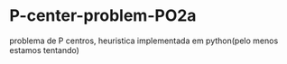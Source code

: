 # P-center-problem-PO2a
problema de P centros, heuristica implementada em python(pelo menos estamos tentando)
